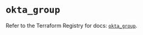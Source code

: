 # `okta_group`

Refer to the Terraform Registry for docs: [`okta_group`](https://registry.terraform.io/providers/okta/okta/4.16.0/docs/resources/group).

